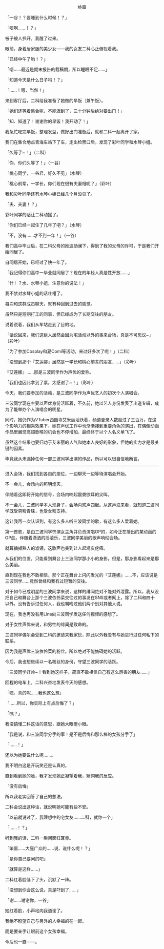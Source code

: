 <p align="center">终章</p>

「一谷！？要睡到什么时候！？」

「唔啊……！？」

被子被人扒开，我醒了过来。

眼前，身着居家服的美少女——我的女友二科心正俯视着我。

「已经中午了哟！？」

「唔……最近是期末报告的截稿期，所以睡眠不足……」

「知道今天是什么日子吗！？」

「……！嗯，当然！」

来到客厅后，二科给我准备了她做的早饭（兼午饭）。

「她们还等着集合呢，不能迟到了，三十分钟后绝对要出门！」

「知、知道了！谢谢你的早饭！我开动了！」

我急忙吃完早饭，整理发型，做好出门准备后，就和二科一起离开了家。

我们在集合地点青海车站下了车，走出检票口后，发现了彩叶同学和水琴小姐。

「久等了~！」（二科）

「你、你们久等了！」（一谷）

「桃心同学，一谷君，好久不见」（水琴）

「桃心前辈，一学长，你们现在很有夫妻相呢？」（彩叶）

我和彩叶同学还有水琴小姐已经几个月没见了。

「夫、夫妻！？」

彩叶同学的话让二科动摇了。

「你们已经一起住了几年了吧？」（水琴）

「不，没有……才不到一年！」（一谷）

我们高中毕业后，在二科父母的推波助澜下，得到了我的父母的许可，于是我们开始同居了。

自同居开始，已经过了快一年了。

「我记得你们高中一毕业就同居了？现在的年轻人真是性开放……」

「什！？水、水琴小姐，注意你的说法！」

我不禁对水琴小姐的话吐槽了。

每次和这群成员聊天，就有种回到过去的感觉。

虽然只是短期打工的同事，但已经成为了长期交往的朋友。

说着说着，我们从车站走到了目的地。

「话说回来，我们这组人居然会因为宅活动以外的事来台场，真是不可思议~」（彩叶）

「为了参加Cosplay和夏Comi等活动，来过好多次了呢！」（二科）

「没想到那个『艾莲娜』居然是一学长和桃心前辈的朋友……」（彩叶）

『艾莲娜』……那是三波同学作为声优的爱称。

「我们也因此拿到了票，太感谢了~！」（彩叶）

今天，我们要参加的活动，是三波同学作为声优艺人的初次个人演唱会。

三波同学现在主要以声优身份活跃着，不久前，她以艺人身份发表了出道专辑，成为了能举办个人演唱会的明星。

同时，她仍作为VTuber西园寺艾米丽活跃着，频道登录人数超过了三百万，在这个影响力的相乘效果下，她在声优工作中也渐渐接到重要角色的演出，在偶像动画作品里展现高超歌喉的机会也不停增加，最终终于以个人名义单飞了。

虽然这个结果也要归功于艾米丽的人气和她本人良好的形象，但她的实力才是最关键的因素。

毕竟我从未漏掉任何一部三波同学出演的作品，所以可以很自信地断言。

* * *

进入会场，我们找到各自的座位，一边聊天一边等待演唱会开始。

不一会儿，会场内的照明熄灭。

伴随着这即将开始的信号，会场内响起震聋欲耳的尖叫。

不一会儿，三波同学本人现身了，会场内欢声四起。从这声浪来看，就知道三波同学既受男粉青睐，也受女粉支持。

这让我再一次认识到，有这么多人听三波同学的歌，有这么多人爱着她。

第一首歌，是由三波同学饰演女主角并负责演唱OP的，如今正在播出的某动画的OP曲。伴随着潇洒的摇滚乐，三波同学美丽的歌声响彻会场。

就算摘掉熟人的滤镜，这歌声也美到让人起鸡皮疙瘩。

从我们的位置，只能看到舞台上三波同学那小小的身影，但是，那身影看起来是那么美丽。

直到现在我也不敢相信，那个正在舞台上闪闪发光的『艾莲娜』……不，应该说是三波同学……竟然曾经和我有过短暂的交往。

对于如今已成明星的三波同学来说，这样的绯闻绝对不能对外泄露。所以，我从没把自己和舞台上那个三波依怜菜交往过的事发在SNS或者网上，除了二科和四十以外，没有告诉过任何人，我也嘱咐过他们两个别对其他人说。

现在，我也再没有用Line向三波同学发送任何视频的感想了。

对于女性声优来说，和男性的绯闻是致命的。

三波同学偶尔会受到二科的邀请来我家玩，除此以外我没有与她进行过任何私下的联系。

因为我是声优三波依怜菜的粉丝。所以绝对不能妨碍她的活跃。

今后，我也想继续以一名粉丝的身份，守望三波同学的活跃。

「三波同学好帅~！看到她这样子，简直不敢相信自己有这么厉害的朋友……」

回程的电车上，二科兴奋地发表今天的感想。

「嗯，真的呢……我也这么想」

「……所以，你实际上有点后悔了？」

「咦？」

我没搞懂二科这话的意思，跟她大眼瞪小眼。

「我是说，和三波同学分手的事！是不是后悔和那么棒的女孩分手了」

「……！」

还以为她要说什么呢……。

我不明白这是开玩笑还是认真的。

直到看到她的脸，我才发现她正凝望着我，窥伺我的反应。

「没有后悔」

所以我老实回答了自己的想法。

二科会说出这种话，就说明她可能有些不安。

「以前就说过了，我理想中的宅女友……二科，就你一个」

「……！？」

听到我的话，二科一瞬间面红耳赤。

「笨蛋……大庭广众的……说、说什么呢！？」

「是你自己要问的吧」

「就算是这样……」

二科红着脸低下了头，沉默了一阵。

「没想到你会这么说，真是吓到了……」

「谢……谢谢你，一谷」

她红着脸，小声地向我道谢了。

我绝不盼望自己与另外的人幸福的在一起。

而是要亲手让眼前这个女孩幸福。

今后也一直——。

